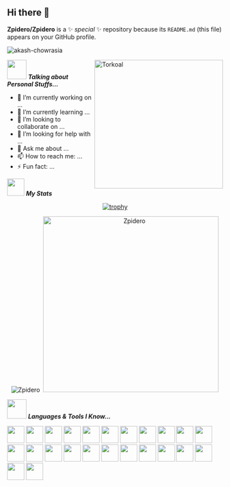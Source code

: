 ## Hi there 👋


**Zpidero/Zpidero** is a ✨ _special_ ✨ repository because its `README.md` (this file) appears on your GitHub profile.

<p align="left"> <img src="https://komarev.com/ghpvc/?username=Zpidero&label=Profile%20views&color=0e75b6&style=flat" alt="akash-chowrasia" /> </p>
<img align="right" width=300px alt="Torkoal" src="https://images-wixmp-ed30a86b8c4ca887773594c2.wixmp.com/f/aa9d2b73-a2e7-4148-b638-2b258ffe7644/dfvlwkh-c5ae2b19-8106-4d9e-a307-c9d102a5a591.gif?token=eyJ0eXAiOiJKV1QiLCJhbGciOiJIUzI1NiJ9.eyJzdWIiOiJ1cm46YXBwOjdlMGQxODg5ODIyNjQzNzNhNWYwZDQxNWVhMGQyNmUwIiwiaXNzIjoidXJuOmFwcDo3ZTBkMTg4OTgyMjY0MzczYTVmMGQ0MTVlYTBkMjZlMCIsIm9iaiI6W1t7InBhdGgiOiJcL2ZcL2FhOWQyYjczLWEyZTctNDE0OC1iNjM4LTJiMjU4ZmZlNzY0NFwvZGZ2bHdraC1jNWFlMmIxOS04MTA2LTRkOWUtYTMwNy1jOWQxMDJhNWE1OTEuZ2lmIn1dXSwiYXVkIjpbInVybjpzZXJ2aWNlOmZpbGUuZG93bmxvYWQiXX0.fanjMjubxGhgZRwxkWf75reGQoSkQrndxuSKPE8WNSo" />

<img src="https://media4.giphy.com/media/PEH78X7k38x4PrL34q/giphy.gif?cid=6c09b952d4ltmbhhrqivtplyjn5hz7e2m5jehh6xj3x2iqbx&ep=v1_internal_gif_by_id&rid=giphy.gif&ct=s" width="45px">&nbsp;***Talking about Personal Stuffs...***

- 🔭 I’m currently working on ...
- 🌱 I’m currently learning ...
- 👯 I’m looking to collaborate on ...
- 🤔 I’m looking for help with ...
- 💬 Ask me about ...
- 📫 How to reach me: ...
- ⚡ Fun fact: ...

<img src="https://i.imgur.com/ZBBpIXx.gif" width="40px">&nbsp;***My Stats***

<div align="center">

[![trophy](https://github-profile-trophy.vercel.app/?username=Zpidero)](https://github.com/ryo-ma/github-profile-trophy)
  
<img src="https://github-readme-stats.vercel.app/api/top-langs?username=Zpidero&show_icons=true&locale=en&layout=compact" alt="Zpidero"/>
&nbsp;<img src="https://github-readme-stats.vercel.app/api?username=Zpidero&show_icons=true&locale=en" alt="Zpidero" width="410" />
</div>

<img src="https://img1.picmix.com/output/stamp/thumb/0/4/2/0/1980240_a9c96.gif" width="45px">&nbsp;***Languages & Tools I Know...***
<p align="left">
<p>
<img src="https://cdn.jsdelivr.net/gh/devicons/devicon@latest/icons/python/python-original.svg" width="40" height="40" />
<img src="https://cdn.jsdelivr.net/gh/devicons/devicon@latest/icons/java/java-original.svg" width="40" height="40" />
<img src="https://cdn.jsdelivr.net/gh/devicons/devicon@latest/icons/javascript/javascript-original.svg" width="40" height="40"/>
<img src="https://cdn.jsdelivr.net/gh/devicons/devicon@latest/icons/c/c-original.svg" width="40" height="40"/>
<img src="https://cdn.jsdelivr.net/gh/devicons/devicon@latest/icons/csharp/csharp-original.svg" width="40" height="40"/>
<img src="https://cdn.jsdelivr.net/gh/devicons/devicon@latest/icons/cplusplus/cplusplus-original.svg" width="40" height="40"/>
<img src="https://cdn.jsdelivr.net/gh/devicons/devicon@latest/icons/git/git-original.svg" width="40" height="40"/>
<img src="https://cdn.jsdelivr.net/gh/devicons/devicon@latest/icons/github/github-original.svg" width="40" height="40" />       
<img src="https://cdn.jsdelivr.net/gh/devicons/devicon@latest/icons/haskell/haskell-original.svg" width="40" height="40"/>
<img src="https://cdn.jsdelivr.net/gh/devicons/devicon@latest/icons/html5/html5-original.svg" width="40" height="40"/>
<img src="https://cdn.jsdelivr.net/gh/devicons/devicon@latest/icons/intellij/intellij-original.svg" width="40" height="40"/>
<img src="https://cdn.jsdelivr.net/gh/devicons/devicon@latest/icons/linux/linux-original.svg" width="40" height="40"/>
<img src="https://cdn.jsdelivr.net/gh/devicons/devicon@latest/icons/nextjs/nextjs-original.svg" width="40" height="40"/>
<img src="https://cdn.jsdelivr.net/gh/devicons/devicon@latest/icons/nodejs/nodejs-original.svg" width="40" height="40"/>
<img src="https://cdn.jsdelivr.net/gh/devicons/devicon@latest/icons/postgresql/postgresql-original.svg" width="40" height="40"/>
<img src="https://cdn.jsdelivr.net/gh/devicons/devicon@latest/icons/pycharm/pycharm-original.svg" width="40" height="40"/>
<img src="https://cdn.jsdelivr.net/gh/devicons/devicon@latest/icons/react/react-original.svg" width="40" height="40"/>
<img src="https://cdn.jsdelivr.net/gh/devicons/devicon@latest/icons/tailwindcss/tailwindcss-original.svg" width="40" height="40"/>
<img src="https://cdn.jsdelivr.net/gh/devicons/devicon@latest/icons/unity/unity-original.svg" width="40" height="40"/>
<img src="https://cdn.jsdelivr.net/gh/devicons/devicon@latest/icons/vscode/vscode-original.svg" width="40" height="40"/>
<img src="https://cdn.jsdelivr.net/gh/devicons/devicon@latest/icons/gimp/gimp-original.svg" width="40" height="40"/>
<img src="https://cdn.jsdelivr.net/gh/devicons/devicon@latest/icons/unrealengine/unrealengine-original.svg" width="40" height="40"/>
<img src="https://cdn.jsdelivr.net/gh/devicons/devicon@latest/icons/vitejs/vitejs-original.svg" width="40" height="40"/>
<img src="https://cdn.jsdelivr.net/gh/devicons/devicon@latest/icons/windows11/windows11-original.svg" width="40" height="40"/>          
</p>          
